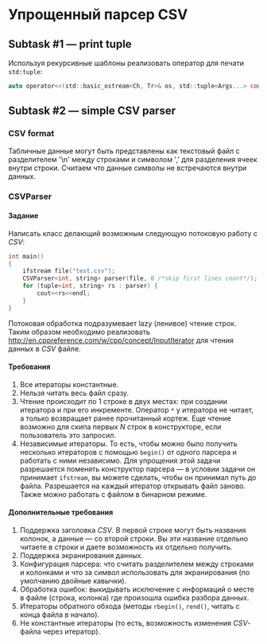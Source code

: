 # Упрощенный парсер CSV

## Subtask #1 — print tuple

Используя рекурсивные шаблоны реализовать оператор для печати `std:tuple`:

```C
auto operator<<(std::basic_ostream<Ch, Tr>& os, std::tuple<Args...> const& t)
```

## Subtask #2 — simple CSV parser

### CSV format

Табличные данные могут быть представлены как текстовый файл с разделителем '\n' между строками и символом ',' для разделения ячеек внутри строки. Считаем что данные символы не встречаются внутри данных.

### CSVParser

#### Задание

Написать класс делающий возможным следующую потоковую работу с *CSV*:

```C
int main()
{
	ifstream file("test.csv");
	CSVParser<int, string> parser(file, 0 /*skip first lines count*/);
	for (tuple<int, string> rs : parser) {
		cout<<rs<<endl;
	}
}
```

Потоковая обработка подразумевает lazy (ленивое) чтение строк. Таким образом необходимо реализовать http://en.cppreference.com/w/cpp/concept/InputIterator для чтения данных в *CSV* файле.

#### Требования

1. Все итераторы константные.
1. Нельзя читать весь файл сразу.
3. Чтение происходит по 1 строке в двух местах: при создании итератора и при его инкременте. Оператор `*` у итератора не читает, а только возвращает ранее прочитанный кортеж. Еще чтение возможно для скипа первых *N* строк в конструкторе, если пользователь это запросил.
4. Независимые итераторы. То есть, чтобы можно было получить несколько итераторов с помощью `begin()` от одного парсера и работать с ними независимо. Для упрощения этой задачи разрешается поменять конструктор парсера — в условии задачи он принимает `ifstream`, вы можете сделать, чтобы он принимал путь до файла. Разрешается на каждый итератор открывать файл заново. Также можно работать с файлом в бинарном режиме.

#### Дополнительные требования

1. Поддержка заголовка *CSV*. В первой строке могут быть названия колонок, а данные — со второй строки. Вы эти название отдельно читаете в строки и даете возможность их отдельно получить.
2. Поддержка экранирования данных.
3. Конфигурация парсера: что считать разделителем между строками и колонками и что за символ использовать для экранирования (по умолчанию двойные кавычки).
4. Обработка ошибок: выкидывать исключение с информаций о месте в файле (строка, колонка) где произошла ошибка разбора данных.
5. Итераторы обратного обхода (методы `rbegin()`, `rend()`, читать с конца файла в начало).
6. Не константные итераторы (то есть, возможность изменения *CSV*-файла через итератор).

